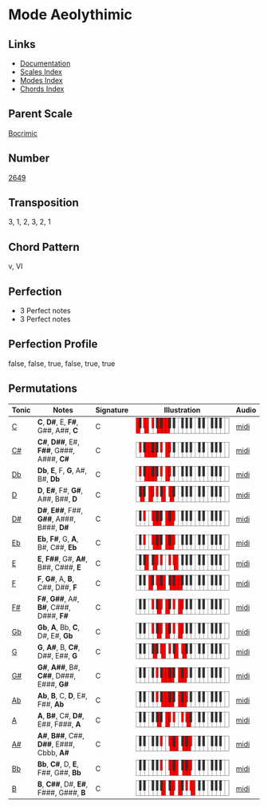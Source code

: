# Mode Aeolythimic

## Links

- [Documentation](README.md)
- [Scales Index](Scales.md)
- [Modes Index](Modes.md)
- [Chords Index](Chords.md)

## Parent Scale

[Bocrimic](ScaleBocrimic.md)

## Number

[2649](https://ianring.com/musictheory/scales/2649)

## Transposition

3, 1, 2, 3, 2, 1

## Chord Pattern

v, VI

## Perfection

- 3 Perfect notes
- 3 Perfect notes

## Perfection Profile

false, false, true, false, true, true

## Permutations

| Tonic | Notes | Signature | Illustration | Audio |
|-------|-------|-----------|--------------|-------|
| [C](ModeCNaturalAeolythimic.md) | **C**, **D#**, E, **F#**, G##, A##, **C** | C | ![CNaturalAeolythimic](ModeCNaturalAeolythimic.png) | [midi](https://github.com/edipermadi/music/blob/main/docs/ModeCNaturalAeolythimic.mid?raw=true) |
| [C#](ModeCSharpAeolythimic.md) | **C#**, **D##**, E#, **F##**, G###, A###, **C#** | C | ![CSharpAeolythimic](ModeCSharpAeolythimic.png) | [midi](https://github.com/edipermadi/music/blob/main/docs/ModeCSharpAeolythimic.mid?raw=true) |
| [Db](ModeDFlatAeolythimic.md) | **Db**, **E**, F, **G**, A#, B#, **Db** | C | ![DFlatAeolythimic](ModeDFlatAeolythimic.png) | [midi](https://github.com/edipermadi/music/blob/main/docs/ModeDFlatAeolythimic.mid?raw=true) |
| [D](ModeDNaturalAeolythimic.md) | **D**, **E#**, F#, **G#**, A##, B##, **D** | C | ![DNaturalAeolythimic](ModeDNaturalAeolythimic.png) | [midi](https://github.com/edipermadi/music/blob/main/docs/ModeDNaturalAeolythimic.mid?raw=true) |
| [D#](ModeDSharpAeolythimic.md) | **D#**, **E##**, F##, **G##**, A###, B###, **D#** | C | ![DSharpAeolythimic](ModeDSharpAeolythimic.png) | [midi](https://github.com/edipermadi/music/blob/main/docs/ModeDSharpAeolythimic.mid?raw=true) |
| [Eb](ModeEFlatAeolythimic.md) | **Eb**, **F#**, G, **A**, B#, C##, **Eb** | C | ![EFlatAeolythimic](ModeEFlatAeolythimic.png) | [midi](https://github.com/edipermadi/music/blob/main/docs/ModeEFlatAeolythimic.mid?raw=true) |
| [E](ModeENaturalAeolythimic.md) | **E**, **F##**, G#, **A#**, B##, C###, **E** | C | ![ENaturalAeolythimic](ModeENaturalAeolythimic.png) | [midi](https://github.com/edipermadi/music/blob/main/docs/ModeENaturalAeolythimic.mid?raw=true) |
| [F](ModeFNaturalAeolythimic.md) | **F**, **G#**, A, **B**, C##, D##, **F** | C | ![FNaturalAeolythimic](ModeFNaturalAeolythimic.png) | [midi](https://github.com/edipermadi/music/blob/main/docs/ModeFNaturalAeolythimic.mid?raw=true) |
| [F#](ModeFSharpAeolythimic.md) | **F#**, **G##**, A#, **B#**, C###, D###, **F#** | C | ![FSharpAeolythimic](ModeFSharpAeolythimic.png) | [midi](https://github.com/edipermadi/music/blob/main/docs/ModeFSharpAeolythimic.mid?raw=true) |
| [Gb](ModeGFlatAeolythimic.md) | **Gb**, **A**, Bb, **C**, D#, E#, **Gb** | C | ![GFlatAeolythimic](ModeGFlatAeolythimic.png) | [midi](https://github.com/edipermadi/music/blob/main/docs/ModeGFlatAeolythimic.mid?raw=true) |
| [G](ModeGNaturalAeolythimic.md) | **G**, **A#**, B, **C#**, D##, E##, **G** | C | ![GNaturalAeolythimic](ModeGNaturalAeolythimic.png) | [midi](https://github.com/edipermadi/music/blob/main/docs/ModeGNaturalAeolythimic.mid?raw=true) |
| [G#](ModeGSharpAeolythimic.md) | **G#**, **A##**, B#, **C##**, D###, E###, **G#** | C | ![GSharpAeolythimic](ModeGSharpAeolythimic.png) | [midi](https://github.com/edipermadi/music/blob/main/docs/ModeGSharpAeolythimic.mid?raw=true) |
| [Ab](ModeAFlatAeolythimic.md) | **Ab**, **B**, C, **D**, E#, F##, **Ab** | C | ![AFlatAeolythimic](ModeAFlatAeolythimic.png) | [midi](https://github.com/edipermadi/music/blob/main/docs/ModeAFlatAeolythimic.mid?raw=true) |
| [A](ModeANaturalAeolythimic.md) | **A**, **B#**, C#, **D#**, E##, F###, **A** | C | ![ANaturalAeolythimic](ModeANaturalAeolythimic.png) | [midi](https://github.com/edipermadi/music/blob/main/docs/ModeANaturalAeolythimic.mid?raw=true) |
| [A#](ModeASharpAeolythimic.md) | **A#**, **B##**, C##, **D##**, E###, Cbbb, **A#** | C | ![ASharpAeolythimic](ModeASharpAeolythimic.png) | [midi](https://github.com/edipermadi/music/blob/main/docs/ModeASharpAeolythimic.mid?raw=true) |
| [Bb](ModeBFlatAeolythimic.md) | **Bb**, **C#**, D, **E**, F##, G##, **Bb** | C | ![BFlatAeolythimic](ModeBFlatAeolythimic.png) | [midi](https://github.com/edipermadi/music/blob/main/docs/ModeBFlatAeolythimic.mid?raw=true) |
| [B](ModeBNaturalAeolythimic.md) | **B**, **C##**, D#, **E#**, F###, G###, **B** | C | ![BNaturalAeolythimic](ModeBNaturalAeolythimic.png) | [midi](https://github.com/edipermadi/music/blob/main/docs/ModeBNaturalAeolythimic.mid?raw=true) |
